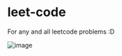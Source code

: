 # leet-code

For any and all leetcode problems :D

![image](https://github.com/user-attachments/assets/52e25afe-6767-474d-9438-2e25e291c297)
